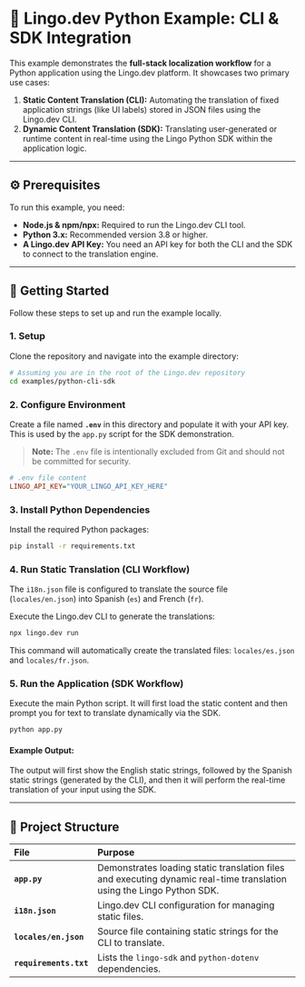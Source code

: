 # 🐍 Lingo.dev Python Example: CLI & SDK Integration

This example demonstrates the **full-stack localization workflow** for a Python application using the Lingo.dev platform. It showcases two primary use cases:

1.  **Static Content Translation (CLI):** Automating the translation of fixed application strings (like UI labels) stored in JSON files using the Lingo.dev CLI.
2.  **Dynamic Content Translation (SDK):** Translating user-generated or runtime content in real-time using the Lingo Python SDK within the application logic.

---

## ⚙️ Prerequisites

To run this example, you need:

* **Node.js & npm/npx:** Required to run the Lingo.dev CLI tool.
* **Python 3.x:** Recommended version 3.8 or higher.
* **A Lingo.dev API Key:** You need an API key for both the CLI and the SDK to connect to the translation engine.

---

## 🚀 Getting Started

Follow these steps to set up and run the example locally.

### 1. Setup

Clone the repository and navigate into the example directory:

```bash
# Assuming you are in the root of the Lingo.dev repository
cd examples/python-cli-sdk
```

### 2. Configure Environment

Create a file named **`.env`** in this directory and populate it with your API key. This is used by the `app.py` script for the SDK demonstration.

> **Note:** The `.env` file is intentionally excluded from Git and should not be committed for security.

```ini
# .env file content
LINGO_API_KEY="YOUR_LINGO_API_KEY_HERE"
```

### 3. Install Python Dependencies

Install the required Python packages:

```bash
pip install -r requirements.txt
```

### 4. Run Static Translation (CLI Workflow)

The `i18n.json` file is configured to translate the source file (`locales/en.json`) into Spanish (`es`) and French (`fr`).

Execute the Lingo.dev CLI to generate the translations:

```bash
npx lingo.dev run
```

This command will automatically create the translated files: `locales/es.json` and `locales/fr.json`.

### 5. Run the Application (SDK Workflow)

Execute the main Python script. It will first load the static content and then prompt you for text to translate dynamically via the SDK.

```bash
python app.py
```

#### Example Output:

The output will first show the English static strings, followed by the Spanish static strings (generated by the CLI), and then it will perform the real-time translation of your input using the SDK.

---

## 📂 Project Structure

| File | Purpose |
| :--- | :--- |
| **`app.py`** | Demonstrates loading static translation files and executing dynamic real-time translation using the Lingo Python SDK. |
| **`i18n.json`** | Lingo.dev CLI configuration for managing static files. |
| **`locales/en.json`** | Source file containing static strings for the CLI to translate. |
| **`requirements.txt`** | Lists the `lingo-sdk` and `python-dotenv` dependencies. |
